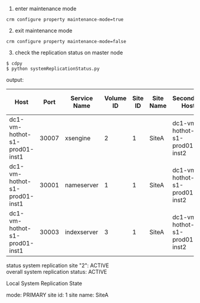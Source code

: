 1. enter maintenance mode
```
crm configure property maintenance-mode=true
```
2. exit maintenance mode
```
crm configure property maintenance-mode=false
```

3. check the replication status on master node

```
$ cdpy   
$ python systemReplicationStatus.py
```
output: 


| Host| Port | Service Name | Volume ID | Site ID | Site Name | Secondary Host| Secondary | Secondary Port| Secondary | Secondary   Site Name  | Replication Active Status| Replication Status| Replication  Status Details  |
| ----------------------------- | ----- | ------------ | --------- | ------- | --------- | ----------------------------- | --------- | --------- | --------- | ------------- | ----------- | ----------- | -------------- |
| dc1-vm-hothot-s1-prod01-inst1 | 30007 | xsengine     |         2 |       1 | SiteA     | dc1-vm-hothot-s1-prod01-inst2 |     30007 |         2 | SiteB     | YES           | ASYNC       | ACTIVE      |                |
| dc1-vm-hothot-s1-prod01-inst1 | 30001 | nameserver   |         1 |       1 | SiteA     | dc1-vm-hothot-s1-prod01-inst2 |     30001 |         2 | SiteB     | YES           | ASYNC       | ACTIVE      |                |
| dc1-vm-hothot-s1-prod01-inst1 | 30003 | indexserver  |         3 |       1 | SiteA     | dc1-vm-hothot-s1-prod01-inst2 |     30003 |         2 | SiteB     | YES           | ASYNC       | ACTIVE      |                |

status system replication site "2": ACTIVE     
overall system replication status: ACTIVE

Local System Replication State


mode: PRIMARY
site id: 1
site name: SiteA
